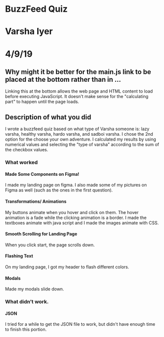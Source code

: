 # BuzzFeed Quiz
# Varsha Iyer
# 4/9/19

## Why might it be better for the main.js link to be placed at the bottom rather than in <head> ... </head>

Linking this at the bottom allows the web page and HTML content to load before executing JavaScript. It doesn't make sense for the "calculating part" to happen until the page loads. 

## Description of what you did
I wrote a buzzfeed quiz based on what type of Varsha someone is: lazy varsha, healthy varsha, hardo varsha, and sadboi varsha. I chose the 2nd option for the choose your own adventure. I calculated my results by using numerical values and selecting the "type of varsha" according to the sum of the checkbox values.
### What worked 
#### Made Some Components on Figma!
I made my landing page on figma. I also made some of my pictures on Figma as well (such as the ones in the first question).
#### Transformations/ Animations
My buttons animate when you hover and click on them. The hover animation is a fade while the clicking animation is a border. I made the textboxes animate with java script and I made the images animate with CSS. 
#### Smooth Scrolling for Landing Page
When you click start, the page scrolls down. 
#### Flashing Text
On my landing page, I got my header to flash different colors. 
#### Modals
Made my modals slide down. 


### What didn’t work.
#### JSON
I tried for a while to get the JSON file to work, but didn't have enough time to finish this portion. 

